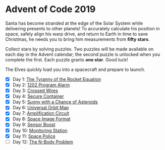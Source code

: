 # Advent of Code 2019

Santa has become stranded at the edge of the Solar System while delivering
presents to other planets!  To accurately calculate his position in space,
safely align his warp drive, and return to Earth in time to save Christmas, he
needs you to bring him measurements from **fifty stars**.

Collect stars by solving puzzles.  Two puzzles will be made available on each
day in the Advent calendar; the second puzzle is unlocked when you complete the
first.  Each puzzle grants **one star**.  Good luck!

The Elves quickly load you into a spacecraft and prepare to launch.

- [X] Day  1: [The Tyranny of the Rocket Equation](01-tyranny_rocket)
- [X] Day  2: [1202 Program Alarm](02-1202_program_alarm)
- [X] Day  3: [Crossed Wires](03-crossed_wires)
- [X] Day  4: [Secure Container](04-secure_container)
- [X] Day  5: [Sunny with a Chance of Asteroids](05-sunny_asteriods)
- [X] Day  6: [Universal Orbit Map](06-universal_orbit)
- [X] Day  7: [Amplification Circuit](07-amplification)
- [X] Day  8: [Space Image Format](08-space_image)
- [X] Day  9: [Sensor Boost](09-sensor_boost)
- [X] Day 10: [Monitoring Station](10-monitoring_station)
- [X] Day 11: [Space Police](11-space_police)
- [ ] Day 12: [The N-Body Problem](12-n-body_problem)
